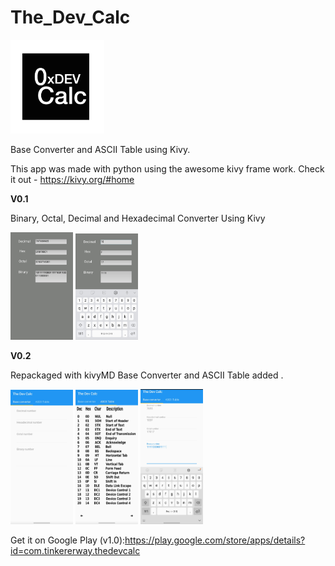 # The_Dev_Calc 
<img src="https://raw.githubusercontent.com/amalmathewtech/The_Dev_Calc/main/icon.png" width="150" height="150" />

Base Converter and ASCII Table using Kivy.

This app was made with python using the awesome kivy frame work. Check it out - https://kivy.org/#home

**V0.1**


Binary, Octal, Decimal and Hexadecimal  Converter Using Kivy

<img src="https://github.com/amalmathewtech/The_Dev_Calc/blob/main/v0.1_screenshots/20210214_071911.jpg" width="100">
<img src="https://github.com/amalmathewtech/The_Dev_Calc/blob/main/v0.1_screenshots/20210214_071945.jpg" width="100">

**V0.2**


Repackaged with kivyMD
Base Converter and ASCII Table added .



<img src="https://github.com/amalmathewtech/The_Dev_Calc/blob/main/v0.2_screenshots/20210413_134240.jpg" width="100">
<img src="https://github.com/amalmathewtech/The_Dev_Calc/blob/main/v0.2_screenshots/20210413_134158.jpg" width="100">
<img src="https://github.com/amalmathewtech/The_Dev_Calc/blob/main/v0.2_screenshots/20210413_134139.jpg" width="100">

Get it on Google Play (v1.0):https://play.google.com/store/apps/details?id=com.tinkererway.thedevcalc
